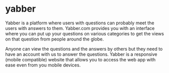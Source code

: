 yabber
======

Yabber is  a platform where users with questions can probably  meet the users with answers to them.
Yabber.com provides you with an interface where you can put up your questions on various categories 
to get the views on that question from people around the globe. 

Anyone can view the questions and the answers by others but they need to have an account with us to answer
the questions. 
Yabber is a responsive (mobile compatible) website that allows you to access the web app with ease even
from you mobile devices.




